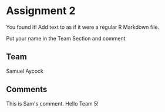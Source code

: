 # Assignment 2

You found it!  Add text to as if it were a regular R Markdown file.

Put your name in the Team Section and comment

## Team
Samuel Aycock

## Comments
This is Sam's comment. Hello Team 5!

